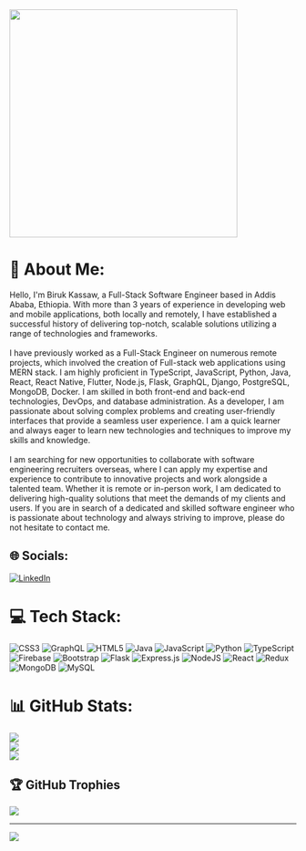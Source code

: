 <img src="https://rishavanand.github.io/static/images/greetings.gif" width="400"> 

# 💫 About Me:
Hello, I'm Biruk Kassaw, a Full-Stack Software Engineer based in Addis Ababa, Ethiopia. With more than 3 years of experience in developing web and mobile applications, both locally and remotely, I have established a successful history of delivering top-notch, scalable solutions utilizing a range of technologies and frameworks.<br><br>I have previously worked as a Full-Stack Engineer on numerous remote projects, which involved the creation of Full-stack web applications using MERN stack. I am highly proficient in TypeScript, JavaScript, Python, Java, React, React Native, Flutter, Node.js, Flask, GraphQL, Django, PostgreSQL, MongoDB, Docker. I am skilled in both front-end and back-end technologies, DevOps, and database administration. As a developer, I am passionate about solving complex problems and creating user-friendly interfaces that provide a seamless user experience. I am a quick learner and always eager to learn new technologies and techniques to improve my skills and knowledge.<br><br>I am searching for new opportunities to collaborate with software engineering recruiters overseas, where I can apply my expertise and experience to contribute to innovative projects and work alongside a talented team. Whether it is remote or in-person work, I am dedicated to delivering high-quality solutions that meet the demands of my clients and users. If you are in search of a dedicated and skilled software engineer who is passionate about technology and always striving to improve, please do not hesitate to contact me.


## 🌐 Socials:
[![LinkedIn](https://img.shields.io/badge/LinkedIn-%230077B5.svg?logo=linkedin&logoColor=white)](https://linkedin.com/in/biruk-kassaw-2b79ab229) 

# 💻 Tech Stack:
![CSS3](https://img.shields.io/badge/css3-%231572B6.svg?style=for-the-badge&logo=css3&logoColor=white) ![GraphQL](https://img.shields.io/badge/-GraphQL-E10098?style=for-the-badge&logo=graphql&logoColor=white) ![HTML5](https://img.shields.io/badge/html5-%23E34F26.svg?style=for-the-badge&logo=html5&logoColor=white) ![Java](https://img.shields.io/badge/java-%23ED8B00.svg?style=for-the-badge&logo=java&logoColor=white) ![JavaScript](https://img.shields.io/badge/javascript-%23323330.svg?style=for-the-badge&logo=javascript&logoColor=%23F7DF1E) ![Python](https://img.shields.io/badge/python-3670A0?style=for-the-badge&logo=python&logoColor=ffdd54) ![TypeScript](https://img.shields.io/badge/typescript-%23007ACC.svg?style=for-the-badge&logo=typescript&logoColor=white) ![Firebase](https://img.shields.io/badge/firebase-%23039BE5.svg?style=for-the-badge&logo=firebase) ![Bootstrap](https://img.shields.io/badge/bootstrap-%23563D7C.svg?style=for-the-badge&logo=bootstrap&logoColor=white) ![Flask](https://img.shields.io/badge/flask-%23000.svg?style=for-the-badge&logo=flask&logoColor=white) ![Express.js](https://img.shields.io/badge/express.js-%23404d59.svg?style=for-the-badge&logo=express&logoColor=%2361DAFB) ![NodeJS](https://img.shields.io/badge/node.js-6DA55F?style=for-the-badge&logo=node.js&logoColor=white) ![React](https://img.shields.io/badge/react-%2320232a.svg?style=for-the-badge&logo=react&logoColor=%2361DAFB) ![Redux](https://img.shields.io/badge/redux-%23593d88.svg?style=for-the-badge&logo=redux&logoColor=white) ![MongoDB](https://img.shields.io/badge/MongoDB-%234ea94b.svg?style=for-the-badge&logo=mongodb&logoColor=white) ![MySQL](https://img.shields.io/badge/mysql-%2300f.svg?style=for-the-badge&logo=mysql&logoColor=white)
# 📊 GitHub Stats:
![](https://github-readme-stats.vercel.app/api?username=biruk-kassaw&theme=dark&hide_border=false&include_all_commits=true&count_private=true)<br/>
![](https://github-readme-streak-stats.herokuapp.com/?user=biruk-kassaw&theme=dark&hide_border=false)<br/>
![](https://github-readme-stats.vercel.app/api/top-langs/?username=biruk-kassaw&theme=dark&hide_border=false&include_all_commits=true&count_private=true&layout=compact)

## 🏆 GitHub Trophies
![](https://github-profile-trophy.vercel.app/?username=biruk-kassaw&theme=radical&no-frame=false&no-bg=true&margin-w=4)

---
[![](https://visitcount.itsvg.in/api?id=biruk-kassaw&icon=0&color=0)](https://visitcount.itsvg.in)

<!-- Proudly created with GPRM ( https://gprm.itsvg.in ) -->
